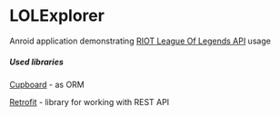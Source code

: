 # LOLExplorer
Anroid application demonstrating [RIOT League Of Legends API][RIOT] usage

##### Used libraries
[Cupboard][Cupboard] - as ORM 

[Retrofit][Retrofit] - library for working with REST API
 


[RIOT]: https://developer.riotgames.com "RIOT League Of Legends API"
[Cupboard]: https://bitbucket.org/littlerobots/cupboard "Cupboard"
[Retrofit]: http://square.github.io/retrofit "Retrofit"
